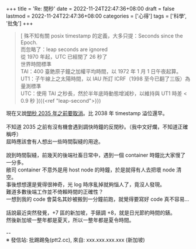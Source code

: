 +++
title = 'Re: 閏秒'
date = 2022-11-24T22:47:36+08:00
draft = false
lastmod = 2022-11-24T22:47:36+08:00
categories = ['心得']
tags = ['科學', '批兔']
+++
> [
殊不知有關 posix timestamp 的定義，大多只提：Seconds since the Epoch.<br>
而忽略了：leap seconds are ignored<br>
從 1970 年起，UTC 已經閏了 26 秒了<br>
世界時間標準<br>
TAI：400 臺銫原子鐘之加權平均時間，以 1972 年 1 月 1 日午夜起算。<br>
UT1：子午線上之太陽時間，以 IAU 所訂 ICRF（1998 至今已翻了三版）為量測標準<br>
UTC：使用 TAI 之秒長，然於半年底時動態增減秒，以維持與 UT1 時差 < 0.9 秒
]({{<ref "leap-second">}})

現在又說[閏秒 2035 年之前要取消](https://www.bipm.org/documents/20126/66742098/Draft-Resolutions-2022.pdf/2e8e53df-7a14-3fc8-8a04-42dd47df1a04)。比 2038 年 timestamp 溢位還早。<br>
<br>
不知道 2035 之前有沒有機會遇到調快時鐘的反閏秒。（我中文好爛，不知道正確稱呼）<br>
屆時應該會有人想出一些時間裂縫的用途。<br>
<br>
說到時間裂縫，前幾天的後端社畜日常中，遇到一個 container 時鐘比大家慢了一分多。<br>
敝司 container 不意外是用 host node 的時鐘，於是就得有人去把壞 node 清空。<br>
事後想想還是覺得很神奇，光 log 時序亂掉就夠惱人了，竟沒人發現。<br>
難道多數後端工作並不倚賴時間的正確性？<br>
一想到我的 code 會莫名其妙被搬到一分鐘前跑，就覺得要寫好 code 真不容易…<br>
<br>
話說最近突然發覺，+7 區的新加坡，手錶調 +8，就是日光節約時間的錶。<br>
然後新加坡一整年都是夏天，所以一整年都是夏令時間。<br>
<br>
--<br>
※ 發信站: 批踢踢兔(ptt2.cc), 來自: xxx.xxx.xxx.xxx (新加坡)<br>
